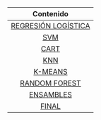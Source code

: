 <div align="center" markdown="1">

|        **Contenido**      |
|:----------------------:	|
| [REGRESIÓN LOGÍSTICA][LGR]|
| [SVM][SVM]                |
| [CART][CART]              |
| [KNN][KNN]              |
| [K-MEANS][K-MEANS]              |
| [RANDOM FOREST][RNDFRST]              |
| [ENSAMBLES][ENSB]              |
| [FINAL][FNL]              |


</div>

[LGR]: ./projects/logistic_regression/logistic_regression.html
[SVM]: ./projects/svm/svm.html
[CART]: ./projects/cart/cart.html
[KNN]: ./projects/knn/knn.html
[K-MEANS]: ./projects/kmeans/kmeans.html
[RNDFRST]: ./projects/randomforest/randomforest.html
[ENSB]: ./projects/ensemble/ensemble.html
[FNL]: ./projects/other/obigatorio.html
